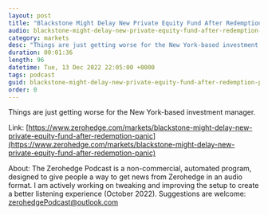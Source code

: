 ```yaml
---
layout: post
title: "Blackstone Might Delay New Private Equity Fund After Redemption Panic"
audio: blackstone-might-delay-new-private-equity-fund-after-redemption-panic-0
category: markets
desc: "Things are just getting worse for the New York-based investment manager. "
duration: 00:01:36
length: 96
datetime: Tue, 13 Dec 2022 22:05:00 +0000
tags: podcast
guid: blackstone-might-delay-new-private-equity-fund-after-redemption-panic-0
order: 0
---
```

Things are just getting worse for the New York-based investment manager. 

Link: [https://www.zerohedge.com/markets/blackstone-might-delay-new-private-equity-fund-after-redemption-panic](https://www.zerohedge.com/markets/blackstone-might-delay-new-private-equity-fund-after-redemption-panic)

About: The Zerohedge Podcast is a non-commercial, automated program, designed to give people a way to get news from Zerohedge in an audio format.  I am actively working on tweaking and improving the setup to create a better listening experience (October 2022).  Suggestions are welcome: [zerohedgePodcast@outlook.com](mailto:zerohedgePodcast@outlook.com)